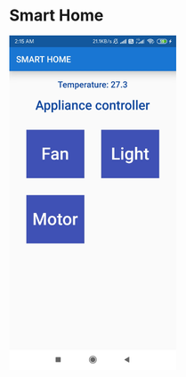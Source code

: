 # Smart Home

<img src="https://raw.githubusercontent.com/arunramarumugam25/SmartHome/master/smarthome.jpg" width="300" height="600" />
